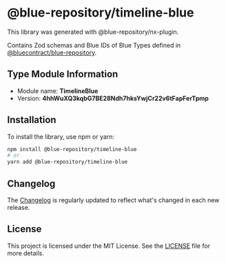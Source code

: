 # @blue-repository/timeline-blue

This library was generated with @blue-repository/nx-plugin.

Contains Zod schemas and Blue IDs of Blue Types defined in [@bluecontract/blue-repository](https://github.com/bluecontract/blue-repository).

## Type Module Information

- Module name: **TimelineBlue**
- Version: **4hhWuXQ3kqbG7BE28Ndh7hksYwjCr22v6tFapFerTpmp**

## Installation

To install the library, use npm or yarn:

```bash
npm install @blue-repository/timeline-blue
# or
yarn add @blue-repository/timeline-blue
```

## Changelog

The [Changelog](https://github.com/bluecontract/blue-repository-js/blob/main/libs/timeline-blue/CHANGELOG.md) is regularly updated to reflect what's changed in each new release.

## License

This project is licensed under the MIT License. See the [LICENSE](LICENSE) file for more details.
